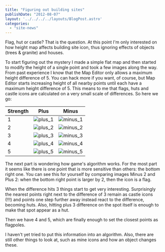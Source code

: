 ```yaml
---
title: "Figuring out building sites"
publishDate: "2012-08-07"
layout: '../../../../layouts/BlogPost.astro'
categories: 
  - "site-news"
---
```


Flag, hut or castle? That is the question. At this point I'm only interested on how height map affects building site icon, thus ignoring effects of objects (trees & granite) and houses.

To start figuring out the mystery I made a simple flat map and then started to modify the height of a single point and took a few images along the way. From past experience I know that the Map Editor only allows a maximum height difference of 5. You can hack more if you want, of course, but Map Editor starts increasing height of all nearby points until each have a maximum height difference of 5. This means to me that flags, huts and castle icons are calculated on a very small scale of differences. So here we go:

| Strength | Plus | Minus |
| --- | --- | --- |
| 1 | ![](/wp-content/uploads/2012/08/plus_1.png "plus_1") | ![](/wp-content/uploads/2012/08/minus_1.png "minus_1") |
| 2 | ![](/wp-content/uploads/2012/08/plus_2.png "plus_2") | ![](/wp-content/uploads/2012/08/minus_2.png "minus_2") |
| 3 | ![](/wp-content/uploads/2012/08/plus_3.png "plus_3") | ![](/wp-content/uploads/2012/08/minus_3.png "minus_3") |
| 4 | ![](/wp-content/uploads/2012/08/plus_4.png "plus_4") | ![](/wp-content/uploads/2012/08/minus_4.png "minus_4") |
| 5 | ![](/wp-content/uploads/2012/08/plus_5.png "plus_5") | ![](/wp-content/uploads/2012/08/minus_5.png "minus_5") |

The next part is wondering how game's algorithm works. For the most part it seems like there is one point that is more sensitive than others: the bottom right one. You can see this for yourself by comparing images Minus 2 and Plus 2: when the bottom right point is larger by 2, then the icon is a flag.

When the difference hits 3 things start to get very interesting. Surprisingly the nearest points right next to the difference of 3 remain as castle icons (!!!) and points one step further away instead react to the difference, becoming huts. Also, hitting plus 3 difference on the spot itself is enough to make that spot appear as a hut.

Then we have 4 and 5, which are finally enough to set the closest points as flagpoles.

I haven't yet tried to put this information into an algorithm. Also, there are still other things to look at, such as mine icons and how an object changes these.
